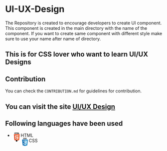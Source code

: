 # UI-UX-Design

The Repository is created to encourage developers to create UI component. This component is created in the main directory with the name of the component.
If you want to create same component with different style make sure to use your name after name of directory.

## This is for CSS lover who want to learn UI/UX Designs

## Contribution
You can check the `CONTRIBUTION.md` for guidelines for contribution.

## You can visit the site [UI/UX Design](https://surajondev.github.io/UI-UX-Design/)

## Following languages have been used
- <img align="left" alt="HTML5" width="26px" src="https://raw.githubusercontent.com/github/explore/80688e429a7d4ef2fca1e82350fe8e3517d3494d/topics/html/html.png" /> HTML
- <img align="left" alt="CSS3" width="26px" src="https://raw.githubusercontent.com/github/explore/80688e429a7d4ef2fca1e82350fe8e3517d3494d/topics/css/css.png" /> CSS
